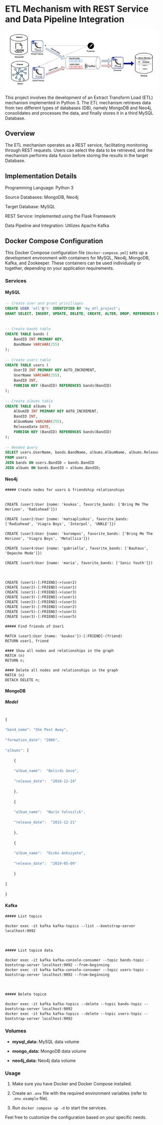 
# ETL Mechanism with REST Service and Data Pipeline Integration

![Alt text](image.png)

This project involves the development of an Extract Transform Load (ETL) mechanism implemented in Python 3. The ETL mechanism retrieves data from two different types of databases (DB), namely MongoDB and Neo4j, consolidates and processes the data, and finally stores it in a third MySQL Database.

## Overview
The ETL mechanism operates as a REST service, facilitating monitoring through REST requests. Users can select the data to be retrieved, and the mechanism performs data fusion before storing the results in the target Database.

## Implementation Details
Programming Language: Python 3

Source Databases: MongoDB, Neo4j

Target Database: MySQL

REST Service: Implemented using the Flask Framework

Data Pipeline and Integration: Utilizes Apache Kafka

## Docker Compose Configuration
 

This Docker Compose configuration file (`docker-compose.yml`) sets up a development environment with containers for MySQL, Neo4j, MongoDB, Kafka, and Zookeeper. These containers can be used individually or together, depending on your application requirements.
 

### Services
  

#### MySQL
  

```sql
-- Create user and grant privillages
CREATE USER 'etl'@'%' IDENTIFIED BY 'my_etl_project';
GRANT SELECT, INSERT, UPDATE, DELETE, CREATE, ALTER, DROP, REFERENCES ON `MusicNetworkDB`.* TO 'etl'@'%';


-- Create bands table
CREATE TABLE bands (
    BandID INT PRIMARY KEY,
    BandName VARCHAR(255)
);

-- Create users table
CREATE TABLE users (
    UserID INT PRIMARY KEY AUTO_INCREMENT,
    UserName VARCHAR(255),
    BandID INT,
    FOREIGN KEY (BandID) REFERENCES bands(BandID)
);

-- Create albums table
CREATE TABLE albums (
    AlbumID INT PRIMARY KEY AUTO_INCREMENT,
    BandID INT,
    AlbumName VARCHAR(255),
    ReleaseDate DATE,
    FOREIGN KEY (BandID) REFERENCES bands(BandID)
);

-- Needed query
SELECT users.UserName, bands.BandName, albums.AlbumName, albums.ReleaseDate
FROM users
JOIN bands ON users.BandID = bands.BandID
JOIN albums ON bands.BandID = albums.BandID;


```

  

#### Neo4j

  
```
##### Create nodes for users & friendship relationships


CREATE (user1:User {name: 'koukos', favorite_bands: ['Bring Me The Horizon', 'Radiohead']})

CREATE (user2:User {name: 'matsapliokos', favorite_bands: ['Radiohead', 'Viagra Boys', 'Interpol', 'UNKLE']})

CREATE (user3:User {name: 'korompos', favorite_bands: ['Bring Me The Horizon', 'Viagra Boys', 'Metallica']})

CREATE (user4:User {name: 'gabriella', favorite_bands: ['Bauhaus', 'Depeche Mode']})

CREATE (user5:User {name: 'maria', favorite_bands: ['Sonic Youth']})

  

CREATE (user1)-[:FRIEND]->(user2)
CREATE (user2)-[:FRIEND]->(user1)
CREATE (user1)-[:FRIEND]->(user3)
CREATE (user3)-[:FRIEND]->(user1)
CREATE (user2)-[:FRIEND]->(user3)
CREATE (user3)-[:FRIEND]->(user2)
CREATE (user5)-[:FRIEND]->(user3)
CREATE (user3)-[:FRIEND]->(user5)

##### Find friends of User1

MATCH (user1:User {name: 'koukos'})-[:FRIEND]-(friend)
RETURN user1, friend  

#### Show all nodes and relationships in the graph
MATCH (n)
RETURN n;

#### Delete all nodes and relationships in the graph
MATCH (n)
DETACH DELETE n;

```
  

#### MongoDB

  

##### Model

  

```javascript

{

"band_name": "She Past Away",

"formation_date": "2006",

"albums": [

    {

    "album_name":  "Belirdi Gece",

    "release_date":  "2010-12-24"

    },

    {

    "album_name":  "Narin Yalnızlık",

    "release_date":  "2015-12-21"

    },

    {

    "album_name":  "Disko Anksiyete",

    "release_date":  "2019-05-09"

    }

]

}

```

  


#### Kafka

  
```
##### List topics

docker exec -it kafka kafka-topics --list --bootstrap-server localhost:9092

  

##### List topicσ data

docker exec -it kafka kafka-console-consumer --topic bands-topic -bootstrap-server localhost:9092 --from-beginning
docker exec -it kafka kafka-console-consumer --topic users-topic -bootstrap-server localhost:9092 --from-beginning

  

##### Delete topicσ

docker exec -it kafka kafka-topics --delete --topic bands-topic --bootstrap-server localhost:9092
docker exec -it kafka kafka-topics --delete --topic users-topic --bootstrap-server localhost:9092

```
  

### Volumes

  

-  **mysql_data:** MySQL data volume

-  **mongo_data:** MongoDB data volume

-  **neo4j_data:** Neo4j data volume

  

### Usage

  

1. Make sure you have Docker and Docker Compose installed.

2. Create an `.env` file with the required environment variables (refer to `.env.example` file).

3. Run `docker compose up -d` to start the services.

  

Feel free to customize the configuration based on your specific needs.